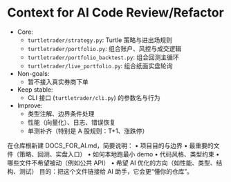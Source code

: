 # Context for AI Code Review/Refactor

- Core:
  - `turtletrader/strategy.py`: Turtle 策略与进出场规则
  - `turtletrader/portfolio.py`: 组合账户、风控与成交逻辑
  - `turtletrader/portfolio_backtest.py`: 组合回测主循环
  - `turtletrader/live_portfolio.py`: 组合纸面实盘轮询
- Non-goals:
  - 暂不接入真实券商下单
- Keep stable:
  - CLI 接口 (`turtletrader/cli.py`) 的参数名与行为
- Improve:
  - 类型注解、边界条件处理
  - 性能（向量化）、日志、错误恢复
  - 单测补齐（特别是 A 股规则：T+1、涨跌停）


在仓库根新建 DOCS_FOR_AI.md，简要说明：
• 项目目的与边界
• 最重要的文件（策略、回测、实盘入口）
• 如何本地跑最小 demo
• 代码风格、类型约束
• 哪些文件不希望被动（例如公共 API）
• 希望 AI 优化的方向（如性能、类型、结构、测试）
目的：把这个文件链接给 AI 助手，它会更“懂你的仓库”。